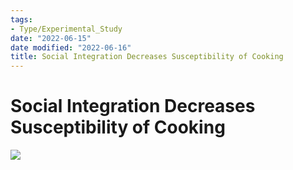 ```yaml
---
tags:
- Type/Experimental_Study
date: "2022-06-15"
date modified: "2022-06-16"
title: Social Integration Decreases Susceptibility of Cooking
---
```


# Social Integration Decreases Susceptibility of Cooking
![](https://i.imgur.com/mhs4EwL.png)
